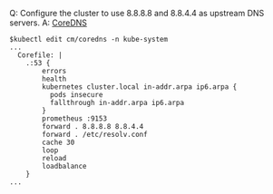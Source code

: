 Q: Configure the cluster to use 8.8.8.8 and 8.8.4.4 as upstream DNS servers.
A:
[CoreDNS](https://coredns.io/manual/toc/#forwarding)

```shell
$kubectl edit cm/coredns -n kube-system
...
  Corefile: |
    .:53 {
        errors
        health
        kubernetes cluster.local in-addr.arpa ip6.arpa {
          pods insecure
          fallthrough in-addr.arpa ip6.arpa
        }
        prometheus :9153
        forward . 8.8.8.8 8.8.4.4
        forward . /etc/resolv.conf
        cache 30
        loop
        reload
        loadbalance
    }
...
```
